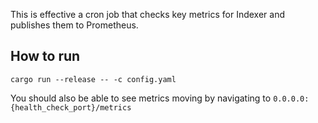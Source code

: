 This is effective a cron job that checks key metrics for Indexer and publishes them to Prometheus. 

## How to run
```
cargo run --release -- -c config.yaml
```
You should also be able to see metrics moving by navigating to `0.0.0.0:{health_check_port}/metrics`
